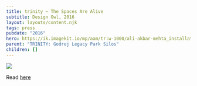 ```yaml
---
title: trinity ~ The Spaces Are Alive
subtitle: Design Owl, 2016
layout: layouts/content.njk
tags: press
pubdate: "2016"
hero: https://ik.imagekit.io/mp/aam/tr:w-1000/ali-akbar-mehta_installation-view_-ext-01_trinity-godrej_2015.jpg
parent: "TRINITY: Godrej Legacy Park Silos"
children: []
---
```

![](https://ik.imagekit.io/mp/aam/tr:w-1000/designowl_silo.jpg)

Read [here](https://www.designowl.com/designquest/godrej-legacy-park/)
